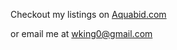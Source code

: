 Checkout my listings on [Aquabid.com](https://www.aquabid.com/cgi-bin/auction/auction.cgi?disp&viewseller&Wking)

or email me at [wking0@gmail.com](mailto:wking0@gmail.com)
